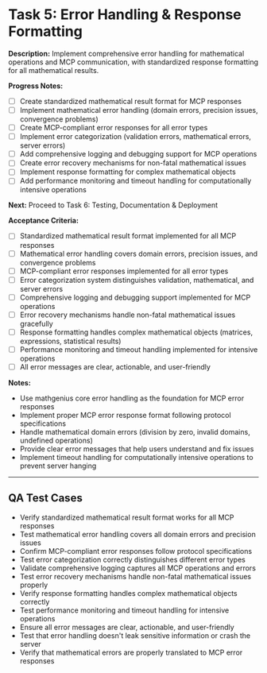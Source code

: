 # Task 5: Error Handling & Response Formatting

**Description:**
Implement comprehensive error handling for mathematical operations and MCP communication, with standardized response formatting for all mathematical results.

**Progress Notes:**
- [ ] Create standardized mathematical result format for MCP responses
- [ ] Implement mathematical error handling (domain errors, precision issues, convergence problems)
- [ ] Create MCP-compliant error responses for all error types
- [ ] Implement error categorization (validation errors, mathematical errors, server errors)
- [ ] Add comprehensive logging and debugging support for MCP operations
- [ ] Create error recovery mechanisms for non-fatal mathematical issues
- [ ] Implement response formatting for complex mathematical objects
- [ ] Add performance monitoring and timeout handling for computationally intensive operations

**Next:** Proceed to Task 6: Testing, Documentation & Deployment

**Acceptance Criteria:**
- [ ] Standardized mathematical result format implemented for all MCP responses
- [ ] Mathematical error handling covers domain errors, precision issues, and convergence problems
- [ ] MCP-compliant error responses implemented for all error types
- [ ] Error categorization system distinguishes validation, mathematical, and server errors
- [ ] Comprehensive logging and debugging support implemented for MCP operations
- [ ] Error recovery mechanisms handle non-fatal mathematical issues gracefully
- [ ] Response formatting handles complex mathematical objects (matrices, expressions, statistical results)
- [ ] Performance monitoring and timeout handling implemented for intensive operations
- [ ] All error messages are clear, actionable, and user-friendly

**Notes:**
- Use mathgenius core error handling as the foundation for MCP error responses
- Implement proper MCP error response format following protocol specifications
- Handle mathematical domain errors (division by zero, invalid domains, undefined operations)
- Provide clear error messages that help users understand and fix issues
- Implement timeout handling for computationally intensive operations to prevent server hanging

---

## QA Test Cases

- Verify standardized mathematical result format works for all MCP responses
- Test mathematical error handling covers all domain errors and precision issues
- Confirm MCP-compliant error responses follow protocol specifications
- Test error categorization correctly distinguishes different error types
- Validate comprehensive logging captures all MCP operations and errors
- Test error recovery mechanisms handle non-fatal mathematical issues properly
- Verify response formatting handles complex mathematical objects correctly
- Test performance monitoring and timeout handling for intensive operations
- Ensure all error messages are clear, actionable, and user-friendly
- Test that error handling doesn't leak sensitive information or crash the server
- Verify that mathematical errors are properly translated to MCP error responses
